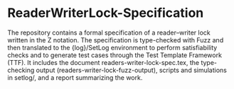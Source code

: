 # ReaderWriterLock-Specification
The repository contains a formal specification of a reader–writer lock written in the Z notation.
The specification is type-checked with Fuzz and then translated to the {log}/SetLog environment to perform satisfiability checks and to generate test cases through the Test Template Framework (TTF).
It includes the document readers-writer-lock-spec.tex, the type-checking output (readers-writer-lock-fuzz-output), scripts and simulations in setlog/, and a report summarizing the work.
